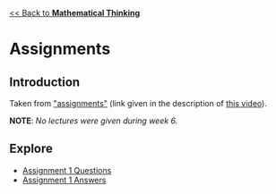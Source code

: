 [<< Back to **Mathematical Thinking**](https://pranigopu.github.io/mathematics/mathematical-thinking)

# Assignments
## Introduction
Taken from ["assignments"](https://drive.google.com/drive/folders/1ItYXBOJFwPRkGRnjWZVv1c1h3zvOd3Tp) (link given in the description of [this video](https://www.youtube.com/watch?v=LN7cCW1rSsI)).

**NOTE**: _No lectures were given during week 6._

## Explore
- [Assignment 1 Questions](https://pranigopu.github.io/mathematics/mathematical-thinking/assignments/assignment-1.pdf)
- [Assignment 1 Answers](https://pranigopu.github.io/mathematics/mathematical-thinking/assignments/assignment-1.html)